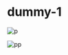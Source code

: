 # dummy-1

![p](https://github.com/Deeksha0301/dummy-1/assets/92042650/9f11827f-80ce-465e-9fca-37e15b2a54d3)


![pp](https://github.com/Deeksha0301/dummy-1/assets/92042650/e3a0473a-8247-4510-80d5-7867ca3778d4)
